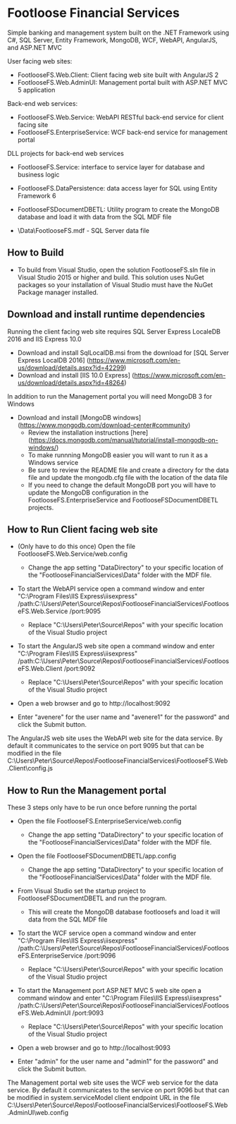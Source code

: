 # Footloose Financial Services

Simple banking and management system built on the .NET Framework using C#, SQL Server, Entity Framework, MongoDB, WCF, WebAPI, AngularJS, and ASP.NET MVC

User facing web sites:
 - FootlooseFS.Web.Client: Client facing web site built with AngularJS 2
 - FootlooseFS.Web.AdminUI: Management portal built with ASP.NET MVC 5 application
 
Back-end web services:
 - FootlooseFS.Web.Service: WebAPI RESTful back-end service for client facing site
 - FootlooseFS.EnterpriseService: WCF back-end service for management portal

DLL projects for back-end web services
 - FootlooseFS.Service: interface to service layer for database and business logic
 - FootlooseFS.DataPersistence: data access layer for SQL using Entity Framework 6

 - FootlooseFSDocumentDBETL: Utility program to create the MongoDB database and load it with data from the SQL MDF file
 - \Data\FootlooseFS.mdf - SQL Server data file
 
## How to Build

- To build from Visual Studio, open the solution FootlooseFS.sln file in Visual Studio 2015 or higher and build. 
This solution uses NuGet packages so your installation of Visual Studio must have the NuGet Package manager installed.

## Download and install runtime dependencies

Running the client facing web site requires SQL Server Express LocaleDB 2016 and IIS Express 10.0

- Download and install SqlLocalDB.msi from the download for [SQL Server Express LocalDB 2016] (https://www.microsoft.com/en-us/download/details.aspx?id=42299)
- Download and install [IIS 10.0 Express] (https://www.microsoft.com/en-us/download/details.aspx?id=48264)

In addition to run the Management portal you will need MongoDB 3 for Windows
- Download and install [MongoDB windows] (https://www.mongodb.com/download-center#community)
	- Review the installation instructions [here] (https://docs.mongodb.com/manual/tutorial/install-mongodb-on-windows/)
	- To make runnning MongoDB easier you will want to run it as a Windows service
	- Be sure to review the README file and create a directory for the data file and update the mongodb.cfg file with the location of the data file
	- If you need to change the default MongoDB port you will have to update the MongoDB configuration in the FootlooseFS.EnterpriseService and 
	  FootlooseFSDocumentDBETL projects.
	  
## How to Run Client facing web site

- (Only have to do this once) Open the file FootlooseFS.Web.Service/web.config
	- Change the app setting "DataDirectory" to your specific location of the "FootlooseFinancialServices\Data" folder with the MDF file.
	
- To start the WebAPI service open a command window and enter 
		"C:\Program Files\IIS Express\iisexpress" /path:C:\Users\Peter\Source\Repos\FootlooseFinancialServices\FootlooseFS.Web.Service /port:9095
	- Replace "C:\Users\Peter\Source\Repos" with your specific location of the Visual Studio project
- To start the AngularJS web site open a command window and enter
		"C:\Program Files\IIS Express\iisexpress" /path:C:\Users\Peter\Source\Repos\FootlooseFinancialServices\FootlooseFS.Web.Client /port:9092
	- Replace "C:\Users\Peter\Source\Repos" with your specific location of the Visual Studio project
- Open a web browser and go to http://localhost:9092
- Enter "avenere" for the user name and "avenere1" for the password" and click the Submit button.

The AngularJS web site uses the WebAPI web site for the data service. By default it communicates to the service on port 9095 but that can be modified
in the file C:\Users\Peter\Source\Repos\FootlooseFinancialServices\FootlooseFS.Web.Client\config.js

## How to Run the Management portal

These 3 steps only have to be run once before running the portal
- Open the file FootlooseFS.EnterpriseService/web.config
	- Change the app setting "DataDirectory" to your specific location of the "FootlooseFinancialServices\Data" folder with the MDF file.
- Open the file FootlooseFSDocumentDBETL/app.config
	- Change the app setting "DataDirectory" to your specific location of the "FootlooseFinancialServices\Data" folder with the MDF file.
- From Visual Studio set the startup project to FootlooseFSDocumentDBETL and run the program. 
    - This will create the MongoDB database footloosefs and load it will data from the SQL MDF file
	
- To start the WCF service open a command window and enter 
		"C:\Program Files\IIS Express\iisexpress" /path:C:\Users\Peter\Source\Repos\FootlooseFinancialServices\FootlooseFS.EnterpriseService /port:9096
	- Replace "C:\Users\Peter\Source\Repos" with your specific location of the Visual Studio project
- To start the Management port ASP.NET MVC 5 web site open a command window and enter
		"C:\Program Files\IIS Express\iisexpress" /path:C:\Users\Peter\Source\Repos\FootlooseFinancialServices\FootlooseFS.Web.AdminUI /port:9093
	- Replace "C:\Users\Peter\Source\Repos" with your specific location of the Visual Studio project
- Open a web browser and go to http://localhost:9093
- Enter "admin" for the user name and "admin1" for the password" and click the Submit button.
	
The Management portal web site uses the WCF web service for the data service. By default it communicates to the service on port 9096 but that can be modified
in system.serviceModel client endpoint URL in the file C:\Users\Peter\Source\Repos\FootlooseFinancialServices\FootlooseFS.Web.AdminUI\web.config